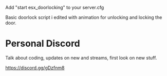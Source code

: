 Add "start esx_doorlocking" to your server.cfg

Basic doorlock script i edited with animation for unlocking and locking the door. 





# Personal Discord

Talk about coding, updates on new and streams, first look on new stuff.

https://discord.gg/gDzfnm8
